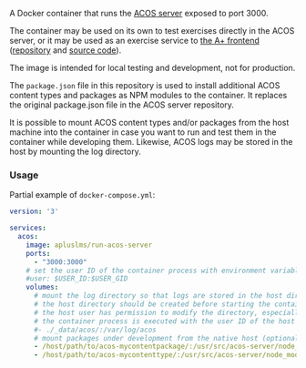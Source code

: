 A Docker container that runs the [ACOS server](https://github.com/acos-server/acos-server)
exposed to port 3000.

The container may be used on its own to test exercises directly in the ACOS server,
or it may be used as an exercise service to
[the A+ frontend](https://hub.docker.com/r/apluslms/run-aplus-front/)
([repository](https://github.com/apluslms/run-aplus-front) and
[source code](https://github.com/Aalto-LeTech/a-plus)).

The image is intended for local testing and development, not for production.

The `package.json` file in this repository is used to install additional
ACOS content types and packages as NPM modules to the container. It replaces
the original package.json file in the ACOS server repository.

It is possible to mount ACOS content types and/or packages from the host machine
into the container in case you want to run and test them in the container while
developing them. Likewise, ACOS logs may be stored in the host by mounting
the log directory.

### Usage

Partial example of `docker-compose.yml`:

```yaml
version: '3'

services:
  acos:
    image: apluslms/run-acos-server
    ports:
      - "3000:3000"
    # set the user ID of the container process with environment variables (optional)
    #user: $USER_ID:$USER_GID
    volumes:
      # mount the log directory so that logs are stored in the host directory (optional)
      # the host directory should be created before starting the container so that
      # the host user has permission to modify the directory, especially if
      # the container process is executed with the user ID of the host user
      #- ./_data/acos/:/var/log/acos
      # mount packages under development from the native host (optional)
      - /host/path/to/acos-mycontentpackage/:/usr/src/acos-server/node_modules/acos-mycontentpackage
      - /host/path/to/acos-mycontenttype/:/usr/src/acos-server/node_modules/acos-mycontenttype
```

